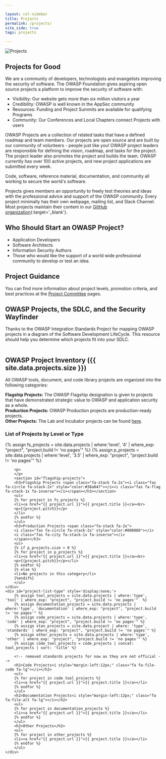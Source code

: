 ```yaml
---

layout: col-sidebar
title: Projects
permalink: /projects/
site_side: true
tags: projects

---
```


<!-- rebuild 4 -->
![Projects](/assets/images/web/juice-shop.png)


## Projects for Good

We are a community of developers, technologists and evangelists improving the security of software. The OWASP Foundation gives aspiring open source projects a platform to improve the security of software with:
- Visibility: Our website gets more than six million visitors a year
- Credibility: OWASP is well known in the AppSec community
- Resources: Funding and Project Summits are available for qualifying Programs
- Community: Our Conferences and Local Chapters connect Projects with users

OWASP Projects are a collection of related tasks that have a defined roadmap and team members. Our projects are open source and are built by our community of volunteers - people just like you! OWASP project leaders are responsible for defining the vision, roadmap, and tasks for the project. The project leader also promotes the project and builds the team. OWASP currently has over 100 active projects, and new project applications are submitted every week.

<p class="callout-mono left">Code, software, reference material, documentation, and community all working to secure the world's software.</p>

Projects gives members an opportunity to freely test theories and ideas with the professional advice and support of the OWASP community. Every project minimally has their own webpage, mailing list, and Slack Channel. Most projects maintain their content in our [GitHub organization](https://github.com/OWASP){:target='_blank'}.

## Who Should Start an OWASP Project?
- Application Developers
- Software Architects
- Information Security Authors
- Those who would like the support of a world wide professional community to develop or test an idea.

## Project Guidance 
You can find more information about project levels, promotion criteria, and best practices at the [Project Committee](/www-committee-project/) pages.
## OWASP Projects, the SDLC, and the Security Wayfinder
Thanks to the OWASP Integration Standards Project for mapping OWASP projects in a diagram of the Software Development LifeCycle. This resource should help you determine which projects fit into your SDLC.
<div class="mxgraph" style="max-width:100%;border:1px solid transparent;" data-mxgraph="{&quot;highlight&quot;:&quot;#0000ff&quot;,&quot;nav&quot;:true,&quot;resize&quot;:true,&quot;toolbar&quot;:&quot;zoom layers tags lightbox&quot;,&quot;edit&quot;:&quot;_blank&quot;,&quot;xml&quot;:&quot;&lt;mxfile host=\&quot;app.diagrams.net\&quot; modified=\&quot;2023-11-05T10:49:59.141Z\&quot; agent=\&quot;Mozilla/5.0 (X11; Linux x86_64) AppleWebKit/537.36 (KHTML, like Gecko) Chrome/118.0.0.0 Safari/537.36\&quot; etag=\&quot;58ANnjoMwsr0mSMWQqAA\&quot; version=\&quot;22.0.8\&quot; type=\&quot;google\&quot;&gt;\n  &lt;diagram id=\&quot;HhYMrkP4IJGXGjTD9jw9\&quot; name=\&quot;Page-1\&quot;&gt;\n    &lt;mxGraphModel dx=\&quot;2864\&quot; dy=\&quot;1946\&quot; grid=\&quot;1\&quot; gridSize=\&quot;10\&quot; guides=\&quot;1\&quot; tooltips=\&quot;1\&quot; connect=\&quot;1\&quot; arrows=\&quot;1\&quot; fold=\&quot;1\&quot; page=\&quot;1\&quot; pageScale=\&quot;1\&quot; pageWidth=\&quot;827\&quot; pageHeight=\&quot;1169\&quot; math=\&quot;0\&quot; shadow=\&quot;0\&quot; extFonts=\&quot;roboto,sans-serif^https://fonts.googleapis.com/css?family=roboto%2Csans-serif\&quot;&gt;\n      &lt;root&gt;\n        &lt;mxCell id=\&quot;0\&quot; /&gt;\n        &lt;mxCell id=\&quot;1\&quot; parent=\&quot;0\&quot; /&gt;\n        &lt;mxCell id=\&quot;wp3fE28CrZs867By-5B2-3\&quot; value=\&quot;\&quot; style=\&quot;edgeStyle=orthogonalEdgeStyle;rounded=0;orthogonalLoop=1;jettySize=auto;html=1;fontFamily=roboto,sans-serif;\&quot; parent=\&quot;1\&quot; source=\&quot;wp3fE28CrZs867By-5B2-1\&quot; target=\&quot;wp3fE28CrZs867By-5B2-2\&quot; edge=\&quot;1\&quot;&gt;\n          &lt;mxGeometry relative=\&quot;1\&quot; as=\&quot;geometry\&quot; /&gt;\n        &lt;/mxCell&gt;\n        &lt;mxCell id=\&quot;j5w13eXjFmsCSjT86V5P-4\&quot; value=\&quot;\&quot; style=\&quot;edgeStyle=orthogonalEdgeStyle;rounded=0;orthogonalLoop=1;jettySize=auto;html=1;fontFamily=roboto,sans-serif;\&quot; parent=\&quot;1\&quot; source=\&quot;wp3fE28CrZs867By-5B2-1\&quot; edge=\&quot;1\&quot;&gt;\n          &lt;mxGeometry relative=\&quot;1\&quot; as=\&quot;geometry\&quot;&gt;\n            &lt;mxPoint x=\&quot;650\&quot; y=\&quot;70\&quot; as=\&quot;targetPoint\&quot; /&gt;\n          &lt;/mxGeometry&gt;\n        &lt;/mxCell&gt;\n        &lt;mxCell id=\&quot;wp3fE28CrZs867By-5B2-1\&quot; value=\&quot;Requirements\&quot; style=\&quot;rounded=0;whiteSpace=wrap;html=1;fillColor=#233e81;strokeColor=#FFFFFF;fontFamily=roboto,sans-serif;fontColor=#FFFFFF;\&quot; parent=\&quot;1\&quot; vertex=\&quot;1\&quot;&gt;\n          &lt;mxGeometry x=\&quot;300\&quot; y=\&quot;40\&quot; width=\&quot;120\&quot; height=\&quot;60\&quot; as=\&quot;geometry\&quot; /&gt;\n        &lt;/mxCell&gt;\n        &lt;mxCell id=\&quot;wp3fE28CrZs867By-5B2-5\&quot; value=\&quot;\&quot; style=\&quot;edgeStyle=orthogonalEdgeStyle;rounded=0;orthogonalLoop=1;jettySize=auto;html=1;fontFamily=roboto,sans-serif;\&quot; parent=\&quot;1\&quot; source=\&quot;wp3fE28CrZs867By-5B2-2\&quot; target=\&quot;wp3fE28CrZs867By-5B2-4\&quot; edge=\&quot;1\&quot;&gt;\n          &lt;mxGeometry relative=\&quot;1\&quot; as=\&quot;geometry\&quot; /&gt;\n        &lt;/mxCell&gt;\n        &lt;mxCell id=\&quot;9VAlMS8956TWDDG4CyrD-6\&quot; value=\&quot;\&quot; style=\&quot;edgeStyle=orthogonalEdgeStyle;rounded=0;orthogonalLoop=1;jettySize=auto;html=1;\&quot; parent=\&quot;1\&quot; source=\&quot;wp3fE28CrZs867By-5B2-2\&quot; target=\&quot;OSNKaA8o5CYSvVUGxrRC-25\&quot; edge=\&quot;1\&quot;&gt;\n          &lt;mxGeometry relative=\&quot;1\&quot; as=\&quot;geometry\&quot; /&gt;\n        &lt;/mxCell&gt;\n        &lt;mxCell id=\&quot;wp3fE28CrZs867By-5B2-2\&quot; value=\&quot;Design\&quot; style=\&quot;rounded=0;whiteSpace=wrap;html=1;fillColor=#233e81;strokeColor=#FFFFFF;fontFamily=roboto,sans-serif;fontColor=#FFFFFF;\&quot; parent=\&quot;1\&quot; vertex=\&quot;1\&quot;&gt;\n          &lt;mxGeometry x=\&quot;300\&quot; y=\&quot;181\&quot; width=\&quot;120\&quot; height=\&quot;60\&quot; as=\&quot;geometry\&quot; /&gt;\n        &lt;/mxCell&gt;\n        &lt;mxCell id=\&quot;j5w13eXjFmsCSjT86V5P-2\&quot; value=\&quot;\&quot; style=\&quot;edgeStyle=orthogonalEdgeStyle;rounded=0;orthogonalLoop=1;jettySize=auto;html=1;fontFamily=roboto,sans-serif;\&quot; parent=\&quot;1\&quot; source=\&quot;wp3fE28CrZs867By-5B2-4\&quot; target=\&quot;j5w13eXjFmsCSjT86V5P-1\&quot; edge=\&quot;1\&quot;&gt;\n          &lt;mxGeometry relative=\&quot;1\&quot; as=\&quot;geometry\&quot; /&gt;\n        &lt;/mxCell&gt;\n        &lt;mxCell id=\&quot;j5w13eXjFmsCSjT86V5P-19\&quot; value=\&quot;\&quot; style=\&quot;edgeStyle=orthogonalEdgeStyle;rounded=0;orthogonalLoop=1;jettySize=auto;html=1;fontFamily=roboto,sans-serif;\&quot; parent=\&quot;1\&quot; source=\&quot;wp3fE28CrZs867By-5B2-4\&quot; edge=\&quot;1\&quot;&gt;\n          &lt;mxGeometry relative=\&quot;1\&quot; as=\&quot;geometry\&quot;&gt;\n            &lt;mxPoint x=\&quot;510\&quot; y=\&quot;351\&quot; as=\&quot;targetPoint\&quot; /&gt;\n          &lt;/mxGeometry&gt;\n        &lt;/mxCell&gt;\n        &lt;mxCell id=\&quot;j5w13eXjFmsCSjT86V5P-24\&quot; value=\&quot;Docs\&quot; style=\&quot;edgeLabel;html=1;align=center;verticalAlign=middle;resizable=0;points=[];fontFamily=roboto,sans-serif;\&quot; parent=\&quot;j5w13eXjFmsCSjT86V5P-19\&quot; vertex=\&quot;1\&quot; connectable=\&quot;0\&quot;&gt;\n          &lt;mxGeometry x=\&quot;-0.25\&quot; y=\&quot;12\&quot; relative=\&quot;1\&quot; as=\&quot;geometry\&quot;&gt;\n            &lt;mxPoint x=\&quot;6\&quot; as=\&quot;offset\&quot; /&gt;\n          &lt;/mxGeometry&gt;\n        &lt;/mxCell&gt;\n        &lt;mxCell id=\&quot;wp3fE28CrZs867By-5B2-4\&quot; value=\&quot;Implementation\&quot; style=\&quot;rounded=0;whiteSpace=wrap;html=1;fillColor=#233e81;strokeColor=#FFFFFF;fontFamily=roboto,sans-serif;fontColor=#FFFFFF;\&quot; parent=\&quot;1\&quot; vertex=\&quot;1\&quot;&gt;\n          &lt;mxGeometry x=\&quot;300\&quot; y=\&quot;321\&quot; width=\&quot;120\&quot; height=\&quot;60\&quot; as=\&quot;geometry\&quot; /&gt;\n        &lt;/mxCell&gt;\n        &lt;mxCell id=\&quot;j5w13eXjFmsCSjT86V5P-32\&quot; value=\&quot;Guides\&quot; style=\&quot;edgeStyle=orthogonalEdgeStyle;rounded=0;orthogonalLoop=1;jettySize=auto;html=1;fontFamily=roboto,sans-serif;\&quot; parent=\&quot;1\&quot; source=\&quot;j5w13eXjFmsCSjT86V5P-1\&quot; edge=\&quot;1\&quot;&gt;\n          &lt;mxGeometry x=\&quot;-0.1111\&quot; y=\&quot;10\&quot; relative=\&quot;1\&quot; as=\&quot;geometry\&quot;&gt;\n            &lt;mxPoint x=\&quot;480\&quot; y=\&quot;490\&quot; as=\&quot;targetPoint\&quot; /&gt;\n            &lt;mxPoint as=\&quot;offset\&quot; /&gt;\n          &lt;/mxGeometry&gt;\n        &lt;/mxCell&gt;\n        &lt;mxCell id=\&quot;j5w13eXjFmsCSjT86V5P-54\&quot; value=\&quot;\&quot; style=\&quot;edgeStyle=orthogonalEdgeStyle;rounded=0;orthogonalLoop=1;jettySize=auto;html=1;fontFamily=roboto,sans-serif;\&quot; parent=\&quot;1\&quot; source=\&quot;j5w13eXjFmsCSjT86V5P-1\&quot; target=\&quot;j5w13eXjFmsCSjT86V5P-53\&quot; edge=\&quot;1\&quot;&gt;\n          &lt;mxGeometry relative=\&quot;1\&quot; as=\&quot;geometry\&quot; /&gt;\n        &lt;/mxCell&gt;\n        &lt;mxCell id=\&quot;j5w13eXjFmsCSjT86V5P-62\&quot; value=\&quot;After &amp;lt;i&amp;gt;N&amp;lt;/i&amp;gt; Iterations\&quot; style=\&quot;edgeLabel;html=1;align=center;verticalAlign=middle;resizable=0;points=[];fontFamily=roboto,sans-serif;\&quot; parent=\&quot;j5w13eXjFmsCSjT86V5P-54\&quot; vertex=\&quot;1\&quot; connectable=\&quot;0\&quot;&gt;\n          &lt;mxGeometry x=\&quot;-0.2625\&quot; y=\&quot;-1\&quot; relative=\&quot;1\&quot; as=\&quot;geometry\&quot;&gt;\n            &lt;mxPoint as=\&quot;offset\&quot; /&gt;\n          &lt;/mxGeometry&gt;\n        &lt;/mxCell&gt;\n        &lt;mxCell id=\&quot;j5w13eXjFmsCSjT86V5P-64\&quot; value=\&quot;\&quot; style=\&quot;edgeStyle=orthogonalEdgeStyle;rounded=0;orthogonalLoop=1;jettySize=auto;html=1;fontFamily=roboto,sans-serif;\&quot; parent=\&quot;1\&quot; target=\&quot;j5w13eXjFmsCSjT86V5P-63\&quot; edge=\&quot;1\&quot;&gt;\n          &lt;mxGeometry relative=\&quot;1\&quot; as=\&quot;geometry\&quot;&gt;\n            &lt;mxPoint x=\&quot;360\&quot; y=\&quot;570\&quot; as=\&quot;sourcePoint\&quot; /&gt;\n          &lt;/mxGeometry&gt;\n        &lt;/mxCell&gt;\n        &lt;mxCell id=\&quot;j5w13eXjFmsCSjT86V5P-1\&quot; value=\&quot;Verification\&quot; style=\&quot;rounded=0;whiteSpace=wrap;html=1;fillColor=#233e81;strokeColor=#FFFFFF;fontFamily=roboto,sans-serif;fontColor=#FFFFFF;\&quot; parent=\&quot;1\&quot; vertex=\&quot;1\&quot;&gt;\n          &lt;mxGeometry x=\&quot;300\&quot; y=\&quot;460\&quot; width=\&quot;120\&quot; height=\&quot;60\&quot; as=\&quot;geometry\&quot; /&gt;\n        &lt;/mxCell&gt;\n        &lt;mxCell id=\&quot;j5w13eXjFmsCSjT86V5P-65\&quot; style=\&quot;edgeStyle=orthogonalEdgeStyle;rounded=0;orthogonalLoop=1;jettySize=auto;html=1;exitX=0.25;exitY=1;exitDx=0;exitDy=0;entryX=0;entryY=0.5;entryDx=0;entryDy=0;fontFamily=roboto,sans-serif;\&quot; parent=\&quot;1\&quot; source=\&quot;j5w13eXjFmsCSjT86V5P-63\&quot; target=\&quot;j5w13eXjFmsCSjT86V5P-53\&quot; edge=\&quot;1\&quot;&gt;\n          &lt;mxGeometry relative=\&quot;1\&quot; as=\&quot;geometry\&quot; /&gt;\n        &lt;/mxCell&gt;\n        &lt;mxCell id=\&quot;j5w13eXjFmsCSjT86V5P-68\&quot; value=\&quot;\&quot; style=\&quot;edgeStyle=orthogonalEdgeStyle;rounded=0;orthogonalLoop=1;jettySize=auto;html=1;fontFamily=roboto,sans-serif;\&quot; parent=\&quot;1\&quot; source=\&quot;j5w13eXjFmsCSjT86V5P-63\&quot; target=\&quot;j5w13eXjFmsCSjT86V5P-67\&quot; edge=\&quot;1\&quot;&gt;\n          &lt;mxGeometry relative=\&quot;1\&quot; as=\&quot;geometry\&quot; /&gt;\n        &lt;/mxCell&gt;\n        &lt;mxCell id=\&quot;j5w13eXjFmsCSjT86V5P-63\&quot; value=\&quot;Metrics\&quot; style=\&quot;rounded=0;whiteSpace=wrap;html=1;fillColor=#233e81;strokeColor=#FFFFFF;fontFamily=roboto,sans-serif;fontColor=#FFFFFF;\&quot; parent=\&quot;1\&quot; vertex=\&quot;1\&quot;&gt;\n          &lt;mxGeometry x=\&quot;140\&quot; y=\&quot;540\&quot; width=\&quot;120\&quot; height=\&quot;60\&quot; as=\&quot;geometry\&quot; /&gt;\n        &lt;/mxCell&gt;\n        &lt;mxCell id=\&quot;j5w13eXjFmsCSjT86V5P-72\&quot; value=\&quot;\&quot; style=\&quot;edgeStyle=orthogonalEdgeStyle;rounded=0;orthogonalLoop=1;jettySize=auto;html=1;fontFamily=roboto,sans-serif;\&quot; parent=\&quot;1\&quot; source=\&quot;j5w13eXjFmsCSjT86V5P-67\&quot; edge=\&quot;1\&quot;&gt;\n          &lt;mxGeometry relative=\&quot;1\&quot; as=\&quot;geometry\&quot;&gt;\n            &lt;mxPoint x=\&quot;90\&quot; y=\&quot;445\&quot; as=\&quot;targetPoint\&quot; /&gt;\n          &lt;/mxGeometry&gt;\n        &lt;/mxCell&gt;\n        &lt;mxCell id=\&quot;j5w13eXjFmsCSjT86V5P-80\&quot; value=\&quot;\&quot; style=\&quot;edgeStyle=orthogonalEdgeStyle;rounded=0;orthogonalLoop=1;jettySize=auto;html=1;fontFamily=roboto,sans-serif;\&quot; parent=\&quot;1\&quot; source=\&quot;j5w13eXjFmsCSjT86V5P-67\&quot; target=\&quot;j5w13eXjFmsCSjT86V5P-79\&quot; edge=\&quot;1\&quot;&gt;\n          &lt;mxGeometry relative=\&quot;1\&quot; as=\&quot;geometry\&quot; /&gt;\n        &lt;/mxCell&gt;\n        &lt;mxCell id=\&quot;j5w13eXjFmsCSjT86V5P-67\&quot; value=\&quot;Training/Education\&quot; style=\&quot;rounded=0;whiteSpace=wrap;html=1;fillColor=#233e81;strokeColor=#FFFFFF;fontFamily=roboto,sans-serif;fontColor=#FFFFFF;\&quot; parent=\&quot;1\&quot; vertex=\&quot;1\&quot;&gt;\n          &lt;mxGeometry x=\&quot;140\&quot; y=\&quot;415\&quot; width=\&quot;120\&quot; height=\&quot;60\&quot; as=\&quot;geometry\&quot; /&gt;\n        &lt;/mxCell&gt;\n        &lt;mxCell id=\&quot;j5w13eXjFmsCSjT86V5P-82\&quot; value=\&quot;\&quot; style=\&quot;edgeStyle=orthogonalEdgeStyle;rounded=0;orthogonalLoop=1;jettySize=auto;html=1;fontFamily=roboto,sans-serif;\&quot; parent=\&quot;1\&quot; source=\&quot;j5w13eXjFmsCSjT86V5P-79\&quot; edge=\&quot;1\&quot;&gt;\n          &lt;mxGeometry relative=\&quot;1\&quot; as=\&quot;geometry\&quot;&gt;\n            &lt;mxPoint x=\&quot;80\&quot; y=\&quot;210\&quot; as=\&quot;targetPoint\&quot; /&gt;\n          &lt;/mxGeometry&gt;\n        &lt;/mxCell&gt;\n        &lt;mxCell id=\&quot;j5w13eXjFmsCSjT86V5P-86\&quot; style=\&quot;edgeStyle=orthogonalEdgeStyle;rounded=0;orthogonalLoop=1;jettySize=auto;html=1;exitX=0.5;exitY=0;exitDx=0;exitDy=0;entryX=0.5;entryY=0;entryDx=0;entryDy=0;fontFamily=roboto,sans-serif;\&quot; parent=\&quot;1\&quot; source=\&quot;j5w13eXjFmsCSjT86V5P-79\&quot; target=\&quot;wp3fE28CrZs867By-5B2-1\&quot; edge=\&quot;1\&quot;&gt;\n          &lt;mxGeometry relative=\&quot;1\&quot; as=\&quot;geometry\&quot; /&gt;\n        &lt;/mxCell&gt;\n        &lt;mxCell id=\&quot;j5w13eXjFmsCSjT86V5P-87\&quot; value=\&quot;Iterate\&quot; style=\&quot;edgeLabel;html=1;align=center;verticalAlign=middle;resizable=0;points=[];fontFamily=roboto,sans-serif;\&quot; parent=\&quot;j5w13eXjFmsCSjT86V5P-86\&quot; vertex=\&quot;1\&quot; connectable=\&quot;0\&quot;&gt;\n          &lt;mxGeometry x=\&quot;-0.2107\&quot; y=\&quot;-36\&quot; relative=\&quot;1\&quot; as=\&quot;geometry\&quot;&gt;\n            &lt;mxPoint x=\&quot;54\&quot; y=\&quot;-15\&quot; as=\&quot;offset\&quot; /&gt;\n          &lt;/mxGeometry&gt;\n        &lt;/mxCell&gt;\n        &lt;mxCell id=\&quot;j5w13eXjFmsCSjT86V5P-79\&quot; value=\&quot;Culture Building &amp;amp;amp; Process Maturing\&quot; style=\&quot;rounded=0;whiteSpace=wrap;html=1;fillColor=#233e81;strokeColor=#FFFFFF;fontFamily=roboto,sans-serif;fontColor=#FFFFFF;\&quot; parent=\&quot;1\&quot; vertex=\&quot;1\&quot;&gt;\n          &lt;mxGeometry x=\&quot;140\&quot; y=\&quot;180\&quot; width=\&quot;120\&quot; height=\&quot;60\&quot; as=\&quot;geometry\&quot; /&gt;\n        &lt;/mxCell&gt;\n        &lt;mxCell id=\&quot;j5w13eXjFmsCSjT86V5P-56\&quot; value=\&quot;Guides\&quot; style=\&quot;edgeStyle=orthogonalEdgeStyle;rounded=0;orthogonalLoop=1;jettySize=auto;html=1;fontFamily=roboto,sans-serif;\&quot; parent=\&quot;1\&quot; edge=\&quot;1\&quot;&gt;\n          &lt;mxGeometry x=\&quot;-0.0909\&quot; y=\&quot;8\&quot; relative=\&quot;1\&quot; as=\&quot;geometry\&quot;&gt;\n            &lt;mxPoint x=\&quot;480\&quot; y=\&quot;628\&quot; as=\&quot;targetPoint\&quot; /&gt;\n            &lt;mxPoint x=\&quot;425\&quot; y=\&quot;628\&quot; as=\&quot;sourcePoint\&quot; /&gt;\n            &lt;Array as=\&quot;points\&quot;&gt;\n              &lt;mxPoint x=\&quot;450\&quot; y=\&quot;628\&quot; /&gt;\n              &lt;mxPoint x=\&quot;450\&quot; y=\&quot;628\&quot; /&gt;\n            &lt;/Array&gt;\n            &lt;mxPoint as=\&quot;offset\&quot; /&gt;\n          &lt;/mxGeometry&gt;\n        &lt;/mxCell&gt;\n        &lt;mxCell id=\&quot;j5w13eXjFmsCSjT86V5P-53\&quot; value=\&quot;Policy Gap Evaluation\&quot; style=\&quot;rounded=0;whiteSpace=wrap;html=1;fillColor=#233e81;strokeColor=#FFFFFF;fontFamily=roboto,sans-serif;fontColor=#FFFFFF;\&quot; parent=\&quot;1\&quot; vertex=\&quot;1\&quot;&gt;\n          &lt;mxGeometry x=\&quot;295\&quot; y=\&quot;600\&quot; width=\&quot;130\&quot; height=\&quot;60\&quot; as=\&quot;geometry\&quot; /&gt;\n        &lt;/mxCell&gt;\n        &lt;mxCell id=\&quot;j5w13eXjFmsCSjT86V5P-41\&quot; value=\&quot;Tools\&quot; style=\&quot;edgeStyle=orthogonalEdgeStyle;rounded=0;orthogonalLoop=1;jettySize=auto;html=1;fontFamily=roboto,sans-serif;\&quot; parent=\&quot;1\&quot; edge=\&quot;1\&quot;&gt;\n          &lt;mxGeometry x=\&quot;0.0164\&quot; y=\&quot;8\&quot; relative=\&quot;1\&quot; as=\&quot;geometry\&quot;&gt;\n            &lt;mxPoint x=\&quot;580\&quot; y=\&quot;487.5\&quot; as=\&quot;sourcePoint\&quot; /&gt;\n            &lt;mxPoint x=\&quot;645\&quot; y=\&quot;487.5\&quot; as=\&quot;targetPoint\&quot; /&gt;\n            &lt;Array as=\&quot;points\&quot;&gt;\n              &lt;mxPoint x=\&quot;613\&quot; y=\&quot;488\&quot; /&gt;\n              &lt;mxPoint x=\&quot;645\&quot; y=\&quot;488\&quot; /&gt;\n            &lt;/Array&gt;\n            &lt;mxPoint x=\&quot;-3\&quot; as=\&quot;offset\&quot; /&gt;\n          &lt;/mxGeometry&gt;\n        &lt;/mxCell&gt;\n        &lt;mxCell id=\&quot;j5w13eXjFmsCSjT86V5P-45\&quot; value=\&quot;Frameworks\&quot; style=\&quot;edgeStyle=orthogonalEdgeStyle;rounded=0;orthogonalLoop=1;jettySize=auto;html=1;fontFamily=roboto,sans-serif;\&quot; parent=\&quot;1\&quot; target=\&quot;j5w13eXjFmsCSjT86V5P-44\&quot; edge=\&quot;1\&quot;&gt;\n          &lt;mxGeometry x=\&quot;-0.0789\&quot; y=\&quot;20\&quot; relative=\&quot;1\&quot; as=\&quot;geometry\&quot;&gt;\n            &lt;mxPoint x=\&quot;808\&quot; y=\&quot;486\&quot; as=\&quot;sourcePoint\&quot; /&gt;\n            &lt;Array as=\&quot;points\&quot;&gt;\n              &lt;mxPoint x=\&quot;823\&quot; y=\&quot;486\&quot; /&gt;\n              &lt;mxPoint x=\&quot;823\&quot; y=\&quot;486\&quot; /&gt;\n            &lt;/Array&gt;\n            &lt;mxPoint as=\&quot;offset\&quot; /&gt;\n          &lt;/mxGeometry&gt;\n        &lt;/mxCell&gt;\n        &lt;mxCell id=\&quot;OSNKaA8o5CYSvVUGxrRC-23\&quot; value=\&quot;Threat Modeling\&quot; style=\&quot;edgeLabel;html=1;align=center;verticalAlign=middle;resizable=0;points=[];fontFamily=roboto,sans-serif;\&quot; parent=\&quot;1\&quot; vertex=\&quot;1\&quot; connectable=\&quot;0\&quot;&gt;\n          &lt;mxGeometry x=\&quot;482\&quot; y=\&quot;196\&quot; as=\&quot;geometry\&quot; /&gt;\n        &lt;/mxCell&gt;\n        &lt;mxCell id=\&quot;wmvJdiW6duQverMV5g3o-40\&quot; value=\&quot;\&quot; style=\&quot;ellipse;whiteSpace=wrap;html=1;fillColor=#f4f6fc;strokeColor=#FFFFFF;fontFamily=roboto,sans-serif;\&quot; parent=\&quot;1\&quot; vertex=\&quot;1\&quot;&gt;\n          &lt;mxGeometry x=\&quot;511\&quot; y=\&quot;280\&quot; width=\&quot;135\&quot; height=\&quot;128\&quot; as=\&quot;geometry\&quot; /&gt;\n        &lt;/mxCell&gt;\n        &lt;UserObject label=\&quot;Proactive Controls\&quot; link=\&quot;https://owasp.org/www-project-proactive-controls/\&quot; id=\&quot;wmvJdiW6duQverMV5g3o-42\&quot;&gt;\n          &lt;mxCell style=\&quot;text;html=1;strokeColor=none;fillColor=none;whiteSpace=wrap;align=center;verticalAlign=middle;fontStyle=4;fontFamily=roboto,sans-serif;\&quot; parent=\&quot;1\&quot; vertex=\&quot;1\&quot;&gt;\n            &lt;mxGeometry x=\&quot;548.5\&quot; y=\&quot;283.25\&quot; width=\&quot;60\&quot; height=\&quot;40\&quot; as=\&quot;geometry\&quot; /&gt;\n          &lt;/mxCell&gt;\n        &lt;/UserObject&gt;\n        &lt;UserObject label=\&quot;Go SCP\&quot; link=\&quot;https://owasp.org/www-project-go-secure-coding-practices-guide/\&quot; id=\&quot;wmvJdiW6duQverMV5g3o-43\&quot;&gt;\n          &lt;mxCell style=\&quot;text;html=1;strokeColor=none;fillColor=none;whiteSpace=wrap;align=center;verticalAlign=middle;fontStyle=4;fontFamily=roboto,sans-serif;\&quot; parent=\&quot;1\&quot; vertex=\&quot;1\&quot;&gt;\n            &lt;mxGeometry x=\&quot;548.5\&quot; y=\&quot;321\&quot; width=\&quot;60\&quot; height=\&quot;40\&quot; as=\&quot;geometry\&quot; /&gt;\n          &lt;/mxCell&gt;\n        &lt;/UserObject&gt;\n        &lt;mxCell id=\&quot;j5w13eXjFmsCSjT86V5P-40\&quot; value=\&quot;\&quot; style=\&quot;ellipse;whiteSpace=wrap;html=1;fillColor=#f4f6fc;strokeColor=#FFFFFF;fontFamily=roboto,sans-serif;\&quot; parent=\&quot;1\&quot; vertex=\&quot;1\&quot;&gt;\n          &lt;mxGeometry x=\&quot;648\&quot; y=\&quot;416\&quot; width=\&quot;160\&quot; height=\&quot;140\&quot; as=\&quot;geometry\&quot; /&gt;\n        &lt;/mxCell&gt;\n        &lt;UserObject label=\&quot;ZAP\&quot; link=\&quot;https://www.zaproxy.org/\&quot; id=\&quot;j5w13eXjFmsCSjT86V5P-34\&quot;&gt;\n          &lt;mxCell style=\&quot;text;html=1;strokeColor=none;fillColor=none;whiteSpace=wrap;align=center;verticalAlign=middle;fontStyle=4;fontFamily=roboto,sans-serif;\&quot; parent=\&quot;1\&quot; vertex=\&quot;1\&quot;&gt;\n            &lt;mxGeometry x=\&quot;696\&quot; y=\&quot;466\&quot; width=\&quot;60\&quot; height=\&quot;40\&quot; as=\&quot;geometry\&quot; /&gt;\n          &lt;/mxCell&gt;\n        &lt;/UserObject&gt;\n        &lt;UserObject label=\&quot;Amass\&quot; link=\&quot;https://owasp.org/www-project-amass/\&quot; id=\&quot;OSNKaA8o5CYSvVUGxrRC-2\&quot;&gt;\n          &lt;mxCell style=\&quot;text;html=1;strokeColor=none;fillColor=none;whiteSpace=wrap;align=center;verticalAlign=middle;fontStyle=4;fontFamily=roboto,sans-serif;\&quot; parent=\&quot;1\&quot; vertex=\&quot;1\&quot;&gt;\n            &lt;mxGeometry x=\&quot;650\&quot; y=\&quot;445\&quot; width=\&quot;60\&quot; height=\&quot;40\&quot; as=\&quot;geometry\&quot; /&gt;\n          &lt;/mxCell&gt;\n        &lt;/UserObject&gt;\n        &lt;UserObject label=\&quot;Nettacker\&quot; link=\&quot;https://owasp.org/www-project-nettacker/\&quot; id=\&quot;OSNKaA8o5CYSvVUGxrRC-4\&quot;&gt;\n          &lt;mxCell style=\&quot;text;html=1;strokeColor=none;fillColor=none;whiteSpace=wrap;align=center;verticalAlign=middle;fontStyle=4;fontFamily=roboto,sans-serif;\&quot; parent=\&quot;1\&quot; vertex=\&quot;1\&quot;&gt;\n            &lt;mxGeometry x=\&quot;660\&quot; y=\&quot;491.63\&quot; width=\&quot;60\&quot; height=\&quot;40\&quot; as=\&quot;geometry\&quot; /&gt;\n          &lt;/mxCell&gt;\n        &lt;/UserObject&gt;\n        &lt;UserObject label=\&quot;OWTF\&quot; link=\&quot;https://owasp.org/www-project-owtf/\&quot; id=\&quot;OSNKaA8o5CYSvVUGxrRC-43\&quot;&gt;\n          &lt;mxCell style=\&quot;text;html=1;strokeColor=none;fillColor=none;whiteSpace=wrap;align=center;verticalAlign=middle;fontStyle=4;fontFamily=roboto,sans-serif;\&quot; parent=\&quot;1\&quot; vertex=\&quot;1\&quot;&gt;\n            &lt;mxGeometry x=\&quot;746\&quot; y=\&quot;466\&quot; width=\&quot;60\&quot; height=\&quot;40\&quot; as=\&quot;geometry\&quot; /&gt;\n          &lt;/mxCell&gt;\n        &lt;/UserObject&gt;\n        &lt;mxCell id=\&quot;V5De1f0Id_lPGo8X_I1P-4\&quot; value=\&quot;Secure&amp;lt;br&amp;gt;Libraries\&quot; style=\&quot;edgeStyle=orthogonalEdgeStyle;rounded=0;orthogonalLoop=1;jettySize=auto;html=1;entryX=0;entryY=0.5;entryDx=0;entryDy=0;\&quot; parent=\&quot;1\&quot; target=\&quot;j5w13eXjFmsCSjT86V5P-28\&quot; edge=\&quot;1\&quot;&gt;\n          &lt;mxGeometry x=\&quot;-0.2157\&quot; y=\&quot;18\&quot; relative=\&quot;1\&quot; as=\&quot;geometry\&quot;&gt;\n            &lt;mxPoint x=\&quot;870\&quot; y=\&quot;349.99\&quot; as=\&quot;targetPoint\&quot; /&gt;\n            &lt;mxPoint as=\&quot;offset\&quot; /&gt;\n            &lt;mxPoint x=\&quot;849.9999997743057\&quot; y=\&quot;349.9950000000001\&quot; as=\&quot;sourcePoint\&quot; /&gt;\n          &lt;/mxGeometry&gt;\n        &lt;/mxCell&gt;\n        &lt;mxCell id=\&quot;j5w13eXjFmsCSjT86V5P-20\&quot; value=\&quot;\&quot; style=\&quot;ellipse;whiteSpace=wrap;html=1;fillColor=#f4f6fc;strokeColor=#FFFFFF;fontFamily=roboto,sans-serif;\&quot; parent=\&quot;1\&quot; vertex=\&quot;1\&quot;&gt;\n          &lt;mxGeometry x=\&quot;700\&quot; y=\&quot;260\&quot; width=\&quot;150\&quot; height=\&quot;148\&quot; as=\&quot;geometry\&quot; /&gt;\n        &lt;/mxCell&gt;\n        &lt;UserObject label=\&quot;Dependency Track\&quot; link=\&quot;https://owasp.org/www-project-dependency-track/\&quot; id=\&quot;j5w13eXjFmsCSjT86V5P-26\&quot;&gt;\n          &lt;mxCell style=\&quot;text;html=1;strokeColor=none;fillColor=none;whiteSpace=wrap;align=center;verticalAlign=middle;fontStyle=4;fontFamily=roboto,sans-serif;\&quot; parent=\&quot;1\&quot; vertex=\&quot;1\&quot;&gt;\n            &lt;mxGeometry x=\&quot;745\&quot; y=\&quot;310\&quot; width=\&quot;60\&quot; height=\&quot;40\&quot; as=\&quot;geometry\&quot; /&gt;\n          &lt;/mxCell&gt;\n        &lt;/UserObject&gt;\n        &lt;UserObject label=\&quot;Dependency Check\&quot; link=\&quot;https://owasp.org/www-project-dependency-check/\&quot; id=\&quot;j5w13eXjFmsCSjT86V5P-27\&quot;&gt;\n          &lt;mxCell style=\&quot;text;html=1;strokeColor=none;fillColor=none;whiteSpace=wrap;align=center;verticalAlign=middle;fontStyle=4;fontFamily=roboto,sans-serif;\&quot; parent=\&quot;1\&quot; vertex=\&quot;1\&quot;&gt;\n            &lt;mxGeometry x=\&quot;745\&quot; y=\&quot;270\&quot; width=\&quot;60\&quot; height=\&quot;40\&quot; as=\&quot;geometry\&quot; /&gt;\n          &lt;/mxCell&gt;\n        &lt;/UserObject&gt;\n        &lt;mxCell id=\&quot;j5w13eXjFmsCSjT86V5P-28\&quot; value=\&quot;\&quot; style=\&quot;ellipse;whiteSpace=wrap;html=1;fillColor=#f4f6fc;strokeColor=#FFFFFF;fontFamily=roboto,sans-serif;\&quot; parent=\&quot;1\&quot; vertex=\&quot;1\&quot;&gt;\n          &lt;mxGeometry x=\&quot;916\&quot; y=\&quot;289.32\&quot; width=\&quot;129\&quot; height=\&quot;123.37\&quot; as=\&quot;geometry\&quot; /&gt;\n        &lt;/mxCell&gt;\n        &lt;UserObject label=\&quot;ESAPI\&quot; link=\&quot;https://owasp.org/www-project-enterprise-security-api/\&quot; id=\&quot;OSNKaA8o5CYSvVUGxrRC-9\&quot;&gt;\n          &lt;mxCell style=\&quot;text;html=1;strokeColor=none;fillColor=none;whiteSpace=wrap;align=center;verticalAlign=middle;fontStyle=4;fontFamily=roboto,sans-serif;\&quot; parent=\&quot;1\&quot; vertex=\&quot;1\&quot;&gt;\n            &lt;mxGeometry x=\&quot;950.5\&quot; y=\&quot;331\&quot; width=\&quot;60\&quot; height=\&quot;40\&quot; as=\&quot;geometry\&quot; /&gt;\n          &lt;/mxCell&gt;\n        &lt;/UserObject&gt;\n        &lt;UserObject label=\&quot;CSRFGuard\&quot; link=\&quot;https://owasp.org/www-project-csrfguard/\&quot; id=\&quot;OSNKaA8o5CYSvVUGxrRC-37\&quot;&gt;\n          &lt;mxCell style=\&quot;text;html=1;strokeColor=none;fillColor=none;whiteSpace=wrap;align=center;verticalAlign=middle;fontStyle=4;fontFamily=roboto,sans-serif;\&quot; parent=\&quot;1\&quot; vertex=\&quot;1\&quot;&gt;\n            &lt;mxGeometry x=\&quot;950.5\&quot; y=\&quot;368\&quot; width=\&quot;60\&quot; height=\&quot;40\&quot; as=\&quot;geometry\&quot; /&gt;\n          &lt;/mxCell&gt;\n        &lt;/UserObject&gt;\n        &lt;mxCell id=\&quot;V5De1f0Id_lPGo8X_I1P-2\&quot; value=\&quot;Vulnerability&amp;lt;br&amp;gt;Management\&quot; style=\&quot;edgeStyle=orthogonalEdgeStyle;rounded=0;orthogonalLoop=1;jettySize=auto;html=1;exitX=0.5;exitY=1;exitDx=0;exitDy=0;entryX=0.5;entryY=0;entryDx=0;entryDy=0;\&quot; parent=\&quot;1\&quot; source=\&quot;j5w13eXjFmsCSjT86V5P-44\&quot; target=\&quot;j5w13eXjFmsCSjT86V5P-49\&quot; edge=\&quot;1\&quot;&gt;\n          &lt;mxGeometry x=\&quot;0.3352\&quot; y=\&quot;-42\&quot; relative=\&quot;1\&quot; as=\&quot;geometry\&quot;&gt;\n            &lt;mxPoint as=\&quot;offset\&quot; /&gt;\n          &lt;/mxGeometry&gt;\n        &lt;/mxCell&gt;\n        &lt;mxCell id=\&quot;j5w13eXjFmsCSjT86V5P-44\&quot; value=\&quot;\&quot; style=\&quot;ellipse;whiteSpace=wrap;html=1;fillColor=#f4f6fc;strokeColor=#FFFFFF;fontFamily=roboto,sans-serif;\&quot; parent=\&quot;1\&quot; vertex=\&quot;1\&quot;&gt;\n          &lt;mxGeometry x=\&quot;884\&quot; y=\&quot;445\&quot; width=\&quot;96\&quot; height=\&quot;86\&quot; as=\&quot;geometry\&quot; /&gt;\n        &lt;/mxCell&gt;\n        &lt;UserObject label=\&quot;Glue\&quot; link=\&quot;https://github.com/OWASP/glue\&quot; id=\&quot;j5w13eXjFmsCSjT86V5P-47\&quot;&gt;\n          &lt;mxCell style=\&quot;text;html=1;strokeColor=none;fillColor=none;whiteSpace=wrap;align=center;verticalAlign=middle;fontStyle=4;fontFamily=roboto,sans-serif;\&quot; parent=\&quot;1\&quot; vertex=\&quot;1\&quot;&gt;\n            &lt;mxGeometry x=\&quot;902\&quot; y=\&quot;445\&quot; width=\&quot;60\&quot; height=\&quot;40\&quot; as=\&quot;geometry\&quot; /&gt;\n          &lt;/mxCell&gt;\n        &lt;/UserObject&gt;\n        &lt;UserObject label=\&quot;Dracon\&quot; link=\&quot;https://github.com/thought-machine/dracon/\&quot; id=\&quot;j5w13eXjFmsCSjT86V5P-48\&quot;&gt;\n          &lt;mxCell style=\&quot;text;html=1;strokeColor=none;fillColor=none;whiteSpace=wrap;align=center;verticalAlign=middle;fontStyle=4;fontFamily=roboto,sans-serif;\&quot; parent=\&quot;1\&quot; vertex=\&quot;1\&quot;&gt;\n            &lt;mxGeometry x=\&quot;902\&quot; y=\&quot;480\&quot; width=\&quot;60\&quot; height=\&quot;40\&quot; as=\&quot;geometry\&quot; /&gt;\n          &lt;/mxCell&gt;\n        &lt;/UserObject&gt;\n        &lt;mxCell id=\&quot;j5w13eXjFmsCSjT86V5P-49\&quot; value=\&quot;\&quot; style=\&quot;ellipse;whiteSpace=wrap;html=1;fillColor=#f4f6fc;strokeColor=#FFFFFF;fontFamily=roboto,sans-serif;\&quot; parent=\&quot;1\&quot; vertex=\&quot;1\&quot;&gt;\n          &lt;mxGeometry x=\&quot;883.5\&quot; y=\&quot;560\&quot; width=\&quot;96.5\&quot; height=\&quot;80\&quot; as=\&quot;geometry\&quot; /&gt;\n        &lt;/mxCell&gt;\n        &lt;UserObject label=\&quot;Defect Dojo\&quot; link=\&quot;https://github.com/DefectDojo\&quot; id=\&quot;j5w13eXjFmsCSjT86V5P-52\&quot;&gt;\n          &lt;mxCell style=\&quot;text;html=1;strokeColor=none;fillColor=none;whiteSpace=wrap;align=center;verticalAlign=middle;fontStyle=4;fontFamily=roboto,sans-serif;\&quot; parent=\&quot;1\&quot; vertex=\&quot;1\&quot;&gt;\n            &lt;mxGeometry x=\&quot;901\&quot; y=\&quot;580\&quot; width=\&quot;60\&quot; height=\&quot;40\&quot; as=\&quot;geometry\&quot; /&gt;\n          &lt;/mxCell&gt;\n        &lt;/UserObject&gt;\n        &lt;mxCell id=\&quot;j5w13eXjFmsCSjT86V5P-7\&quot; value=\&quot;\&quot; style=\&quot;ellipse;whiteSpace=wrap;html=1;fillColor=#f4f6fc;strokeColor=#FFFFFF;fontFamily=roboto,sans-serif;\&quot; parent=\&quot;1\&quot; vertex=\&quot;1\&quot;&gt;\n          &lt;mxGeometry x=\&quot;650\&quot; y=\&quot;-10\&quot; width=\&quot;180\&quot; height=\&quot;160\&quot; as=\&quot;geometry\&quot; /&gt;\n        &lt;/mxCell&gt;\n        &lt;UserObject label=\&quot;ASVS\&quot; link=\&quot;https://owasp.org/www-project-application-security-verification-standard/\&quot; id=\&quot;j5w13eXjFmsCSjT86V5P-5\&quot;&gt;\n          &lt;mxCell style=\&quot;text;html=1;strokeColor=none;whiteSpace=wrap;align=center;verticalAlign=middle;fontStyle=4;fontFamily=roboto,sans-serif;\&quot; parent=\&quot;1\&quot; vertex=\&quot;1\&quot;&gt;\n            &lt;mxGeometry x=\&quot;710\&quot; y=\&quot;60\&quot; width=\&quot;60\&quot; height=\&quot;40\&quot; as=\&quot;geometry\&quot; /&gt;\n          &lt;/mxCell&gt;\n        &lt;/UserObject&gt;\n        &lt;UserObject label=\&quot;MASVS\&quot; link=\&quot;https://owasp.org/www-project-mobile-security-testing-guide/#mobile-app-security-requirements-and-verification\&quot; id=\&quot;OSNKaA8o5CYSvVUGxrRC-6\&quot;&gt;\n          &lt;mxCell style=\&quot;text;html=1;strokeColor=none;whiteSpace=wrap;align=center;verticalAlign=middle;fontStyle=4;fontFamily=roboto,sans-serif;\&quot; parent=\&quot;1\&quot; vertex=\&quot;1\&quot;&gt;\n            &lt;mxGeometry x=\&quot;710\&quot; y=\&quot;100\&quot; width=\&quot;60\&quot; height=\&quot;40\&quot; as=\&quot;geometry\&quot; /&gt;\n          &lt;/mxCell&gt;\n        &lt;/UserObject&gt;\n        &lt;mxCell id=\&quot;OSNKaA8o5CYSvVUGxrRC-25\&quot; value=\&quot;\&quot; style=\&quot;ellipse;whiteSpace=wrap;html=1;fillColor=#f4f6fc;strokeColor=#FFFFFF;fontFamily=roboto,sans-serif;\&quot; parent=\&quot;1\&quot; vertex=\&quot;1\&quot;&gt;\n          &lt;mxGeometry x=\&quot;545\&quot; y=\&quot;138.25\&quot; width=\&quot;155\&quot; height=\&quot;145\&quot; as=\&quot;geometry\&quot; /&gt;\n        &lt;/mxCell&gt;\n        &lt;UserObject label=\&quot;Threat Dragon\&quot; link=\&quot;https://owasp.org/www-project-threat-dragon/\&quot; id=\&quot;OSNKaA8o5CYSvVUGxrRC-26\&quot;&gt;\n          &lt;mxCell style=\&quot;text;html=1;strokeColor=none;fillColor=none;whiteSpace=wrap;align=center;verticalAlign=middle;fontStyle=4;fontFamily=roboto,sans-serif;\&quot; parent=\&quot;1\&quot; vertex=\&quot;1\&quot;&gt;\n            &lt;mxGeometry x=\&quot;580\&quot; y=\&quot;136.75\&quot; width=\&quot;84\&quot; height=\&quot;40\&quot; as=\&quot;geometry\&quot; /&gt;\n          &lt;/mxCell&gt;\n        &lt;/UserObject&gt;\n        &lt;UserObject label=\&quot;Threat Modeling Talks\&quot; link=\&quot;https://www.youtube.com/watch?v=KGy_KCRUGd4\&quot; id=\&quot;OSNKaA8o5CYSvVUGxrRC-27\&quot;&gt;\n          &lt;mxCell style=\&quot;text;html=1;strokeColor=none;fillColor=none;whiteSpace=wrap;align=center;verticalAlign=middle;fontStyle=4;fontFamily=roboto,sans-serif;\&quot; parent=\&quot;1\&quot; vertex=\&quot;1\&quot;&gt;\n            &lt;mxGeometry x=\&quot;575\&quot; y=\&quot;208.75\&quot; width=\&quot;95\&quot; height=\&quot;50\&quot; as=\&quot;geometry\&quot; /&gt;\n          &lt;/mxCell&gt;\n        &lt;/UserObject&gt;\n        &lt;UserObject label=\&quot;&amp;lt;div&amp;gt;PyTM&amp;lt;/div&amp;gt;\&quot; link=\&quot;https://owasp.org/www-project-pytm/\&quot; id=\&quot;OSNKaA8o5CYSvVUGxrRC-28\&quot;&gt;\n          &lt;mxCell style=\&quot;text;html=1;strokeColor=none;fillColor=none;whiteSpace=wrap;align=center;verticalAlign=middle;fontStyle=4;fontFamily=roboto,sans-serif;\&quot; parent=\&quot;1\&quot; vertex=\&quot;1\&quot;&gt;\n            &lt;mxGeometry x=\&quot;539\&quot; y=\&quot;176.75\&quot; width=\&quot;84\&quot; height=\&quot;40\&quot; as=\&quot;geometry\&quot; /&gt;\n          &lt;/mxCell&gt;\n        &lt;/UserObject&gt;\n        &lt;mxCell id=\&quot;wmvJdiW6duQverMV5g3o-50\&quot; value=\&quot;&amp;lt;b&amp;gt;&amp;lt;u&amp;gt;&amp;lt;font style=&amp;quot;font-size: 24px&amp;quot;&amp;gt;Application Security Wayfinder&amp;lt;/font&amp;gt;&amp;lt;/u&amp;gt;&amp;lt;/b&amp;gt;\&quot; style=\&quot;text;html=1;strokeColor=#1A1A1A;fillColor=none;align=center;verticalAlign=middle;whiteSpace=wrap;rounded=0;shadow=1;fontFamily=roboto,sans-serif;\&quot; parent=\&quot;1\&quot; vertex=\&quot;1\&quot;&gt;\n          &lt;mxGeometry x=\&quot;-60\&quot; y=\&quot;-151\&quot; width=\&quot;910\&quot; height=\&quot;120\&quot; as=\&quot;geometry\&quot; /&gt;\n        &lt;/mxCell&gt;\n        &lt;mxCell id=\&quot;j5w13eXjFmsCSjT86V5P-81\&quot; value=\&quot;\&quot; style=\&quot;ellipse;whiteSpace=wrap;html=1;fillColor=#f4f6fc;strokeColor=#FFFFFF;fontFamily=roboto,sans-serif;\&quot; parent=\&quot;1\&quot; vertex=\&quot;1\&quot;&gt;\n          &lt;mxGeometry x=\&quot;-50\&quot; y=\&quot;150\&quot; width=\&quot;130\&quot; height=\&quot;120\&quot; as=\&quot;geometry\&quot; /&gt;\n        &lt;/mxCell&gt;\n        &lt;UserObject label=\&quot;Security Champions Playbook\&quot; link=\&quot;https://github.com/c0rdis/security-champions-playbook/tree/master/Security%20Playbook\&quot; id=\&quot;j5w13eXjFmsCSjT86V5P-85\&quot;&gt;\n          &lt;mxCell style=\&quot;text;html=1;strokeColor=none;fillColor=none;whiteSpace=wrap;align=center;verticalAlign=middle;fontStyle=4;fontFamily=roboto,sans-serif;\&quot; parent=\&quot;1\&quot; vertex=\&quot;1\&quot;&gt;\n            &lt;mxGeometry x=\&quot;-12\&quot; y=\&quot;160\&quot; width=\&quot;60\&quot; height=\&quot;40\&quot; as=\&quot;geometry\&quot; /&gt;\n          &lt;/mxCell&gt;\n        &lt;/UserObject&gt;\n        &lt;UserObject label=\&quot;SAMM\&quot; link=\&quot;https://owaspsamm.org/\&quot; id=\&quot;wmvJdiW6duQverMV5g3o-54\&quot;&gt;\n          &lt;mxCell style=\&quot;text;html=1;fontStyle=4;fontFamily=roboto,sans-serif;\&quot; parent=\&quot;1\&quot; vertex=\&quot;1\&quot;&gt;\n            &lt;mxGeometry x=\&quot;-40\&quot; y=\&quot;208\&quot; width=\&quot;60\&quot; height=\&quot;40\&quot; as=\&quot;geometry\&quot; /&gt;\n          &lt;/mxCell&gt;\n        &lt;/UserObject&gt;\n        &lt;UserObject label=\&quot;Code Pulse\&quot; link=\&quot;https://owasp.org/www-project-code-pulse/\&quot; id=\&quot;wmvJdiW6duQverMV5g3o-55\&quot;&gt;\n          &lt;mxCell style=\&quot;text;html=1;strokeColor=none;fillColor=none;whiteSpace=wrap;align=center;verticalAlign=middle;fontStyle=4;shadow=1;fontFamily=roboto,sans-serif;\&quot; parent=\&quot;1\&quot; vertex=\&quot;1\&quot;&gt;\n            &lt;mxGeometry x=\&quot;674\&quot; y=\&quot;416\&quot; width=\&quot;60\&quot; height=\&quot;40\&quot; as=\&quot;geometry\&quot; /&gt;\n          &lt;/mxCell&gt;\n        &lt;/UserObject&gt;\n        &lt;mxCell id=\&quot;wmvJdiW6duQverMV5g3o-60\&quot; style=\&quot;edgeStyle=orthogonalEdgeStyle;rounded=0;orthogonalLoop=1;jettySize=auto;html=1;strokeColor=#000000;fontFamily=roboto,sans-serif;\&quot; parent=\&quot;1\&quot; source=\&quot;wmvJdiW6duQverMV5g3o-57\&quot; edge=\&quot;1\&quot;&gt;\n          &lt;mxGeometry relative=\&quot;1\&quot; as=\&quot;geometry\&quot;&gt;\n            &lt;mxPoint x=\&quot;70\&quot; y=\&quot;70\&quot; as=\&quot;targetPoint\&quot; /&gt;\n          &lt;/mxGeometry&gt;\n        &lt;/mxCell&gt;\n        &lt;mxCell id=\&quot;wmvJdiW6duQverMV5g3o-57\&quot; value=\&quot;Operation\&quot; style=\&quot;rounded=0;whiteSpace=wrap;html=1;fillColor=#233e81;strokeColor=#FFFFFF;fontFamily=roboto,sans-serif;fontColor=#FFFFFF;\&quot; parent=\&quot;1\&quot; vertex=\&quot;1\&quot;&gt;\n          &lt;mxGeometry x=\&quot;140\&quot; y=\&quot;40\&quot; width=\&quot;120\&quot; height=\&quot;60\&quot; as=\&quot;geometry\&quot; /&gt;\n        &lt;/mxCell&gt;\n        &lt;mxCell id=\&quot;wmvJdiW6duQverMV5g3o-58\&quot; value=\&quot;\&quot; style=\&quot;ellipse;whiteSpace=wrap;html=1;fillColor=#f4f6fc;strokeColor=#FFFFFF;fontFamily=roboto,sans-serif;\&quot; parent=\&quot;1\&quot; vertex=\&quot;1\&quot;&gt;\n          &lt;mxGeometry x=\&quot;-100\&quot; y=\&quot;-20\&quot; width=\&quot;170\&quot; height=\&quot;140\&quot; as=\&quot;geometry\&quot; /&gt;\n        &lt;/mxCell&gt;\n        &lt;UserObject label=\&quot;Mod Security CRS\&quot; link=\&quot;https://owasp.org/www-project-modsecurity-core-rule-set/\&quot; id=\&quot;wmvJdiW6duQverMV5g3o-61\&quot;&gt;\n          &lt;mxCell style=\&quot;text;html=1;strokeColor=none;fillColor=none;whiteSpace=wrap;align=center;verticalAlign=middle;fontStyle=4;shadow=1;fontFamily=roboto,sans-serif;\&quot; parent=\&quot;1\&quot; vertex=\&quot;1\&quot;&gt;\n            &lt;mxGeometry x=\&quot;-45\&quot; y=\&quot;60\&quot; width=\&quot;60\&quot; height=\&quot;40\&quot; as=\&quot;geometry\&quot; /&gt;\n          &lt;/mxCell&gt;\n        &lt;/UserObject&gt;\n        &lt;UserObject label=\&quot;Cornucopia\&quot; link=\&quot;https://owasp.org/www-project-cornucopia/\&quot; id=\&quot;wmvJdiW6duQverMV5g3o-62\&quot;&gt;\n          &lt;mxCell style=\&quot;text;html=1;strokeColor=none;fillColor=none;whiteSpace=wrap;align=center;verticalAlign=middle;fontStyle=4;shadow=1;fontFamily=roboto,sans-serif;\&quot; parent=\&quot;1\&quot; vertex=\&quot;1\&quot;&gt;\n            &lt;mxGeometry x=\&quot;630\&quot; y=\&quot;175.75\&quot; width=\&quot;60\&quot; height=\&quot;40\&quot; as=\&quot;geometry\&quot; /&gt;\n          &lt;/mxCell&gt;\n        &lt;/UserObject&gt;\n        &lt;UserObject label=\&quot;SecurityRAT\&quot; link=\&quot;https://github.com/SecurityRAT/SecurityRAT\&quot; id=\&quot;wmvJdiW6duQverMV5g3o-64\&quot;&gt;\n          &lt;mxCell style=\&quot;text;html=1;strokeColor=none;fillColor=none;whiteSpace=wrap;align=center;verticalAlign=middle;fontStyle=4;shadow=1;fontFamily=roboto,sans-serif;\&quot; parent=\&quot;1\&quot; vertex=\&quot;1\&quot;&gt;\n            &lt;mxGeometry x=\&quot;710\&quot; y=\&quot;30\&quot; width=\&quot;60\&quot; height=\&quot;40\&quot; as=\&quot;geometry\&quot; /&gt;\n          &lt;/mxCell&gt;\n        &lt;/UserObject&gt;\n        &lt;mxCell id=\&quot;j5w13eXjFmsCSjT86V5P-71\&quot; value=\&quot;\&quot; style=\&quot;ellipse;whiteSpace=wrap;html=1;fillColor=#f4f6fc;strokeColor=#FFFFFF;fontFamily=roboto,sans-serif;\&quot; parent=\&quot;1\&quot; vertex=\&quot;1\&quot;&gt;\n          &lt;mxGeometry x=\&quot;-131\&quot; y=\&quot;315\&quot; width=\&quot;220\&quot; height=\&quot;270\&quot; as=\&quot;geometry\&quot; /&gt;\n        &lt;/mxCell&gt;\n        &lt;UserObject label=\&quot;Top 10\&quot; link=\&quot;https://owasp.org/www-project-top-ten/\&quot; id=\&quot;j5w13eXjFmsCSjT86V5P-61\&quot;&gt;\n          &lt;mxCell style=\&quot;text;html=1;strokeColor=none;fillColor=none;whiteSpace=wrap;align=center;verticalAlign=middle;fontStyle=4;fontFamily=roboto,sans-serif;\&quot; parent=\&quot;1\&quot; vertex=\&quot;1\&quot;&gt;\n            &lt;mxGeometry x=\&quot;-3.5\&quot; y=\&quot;361\&quot; width=\&quot;60\&quot; height=\&quot;40\&quot; as=\&quot;geometry\&quot; /&gt;\n          &lt;/mxCell&gt;\n        &lt;/UserObject&gt;\n        &lt;UserObject label=\&quot;Juice&amp;amp;nbsp;&amp;lt;br&amp;gt;Shop\&quot; link=\&quot;https://owasp.org/www-project-juice-shop/\&quot; id=\&quot;j5w13eXjFmsCSjT86V5P-73\&quot;&gt;\n          &lt;mxCell style=\&quot;text;html=1;strokeColor=none;fillColor=none;whiteSpace=wrap;align=center;verticalAlign=middle;fontStyle=4;fontFamily=roboto,sans-serif;\&quot; parent=\&quot;1\&quot; vertex=\&quot;1\&quot;&gt;\n            &lt;mxGeometry x=\&quot;-52.5\&quot; y=\&quot;321\&quot; width=\&quot;60\&quot; height=\&quot;40\&quot; as=\&quot;geometry\&quot; /&gt;\n          &lt;/mxCell&gt;\n        &lt;/UserObject&gt;\n        &lt;UserObject label=\&quot;Security Shepherd\&quot; link=\&quot;https://github.com/OWASP/SecurityShepherd\&quot; id=\&quot;j5w13eXjFmsCSjT86V5P-74\&quot;&gt;\n          &lt;mxCell style=\&quot;text;html=1;strokeColor=none;fillColor=none;whiteSpace=wrap;align=center;verticalAlign=middle;fontStyle=4;fontFamily=roboto,sans-serif;\&quot; parent=\&quot;1\&quot; vertex=\&quot;1\&quot;&gt;\n            &lt;mxGeometry x=\&quot;-100\&quot; y=\&quot;490\&quot; width=\&quot;60\&quot; height=\&quot;40\&quot; as=\&quot;geometry\&quot; /&gt;\n          &lt;/mxCell&gt;\n        &lt;/UserObject&gt;\n        &lt;UserObject label=\&quot;API Top 10\&quot; link=\&quot;https://owasp.org/www-project-api-security/\&quot; id=\&quot;OSNKaA8o5CYSvVUGxrRC-1\&quot;&gt;\n          &lt;mxCell style=\&quot;text;html=1;strokeColor=none;fillColor=none;whiteSpace=wrap;align=center;verticalAlign=middle;fontStyle=4;fontFamily=roboto,sans-serif;\&quot; parent=\&quot;1\&quot; vertex=\&quot;1\&quot;&gt;\n            &lt;mxGeometry x=\&quot;-100\&quot; y=\&quot;361\&quot; width=\&quot;60\&quot; height=\&quot;40\&quot; as=\&quot;geometry\&quot; /&gt;\n          &lt;/mxCell&gt;\n        &lt;/UserObject&gt;\n        &lt;UserObject label=\&quot;Mobile Top 10\&quot; link=\&quot;https://owasp.org/www-project-mobile-top-10/\&quot; id=\&quot;OSNKaA8o5CYSvVUGxrRC-44\&quot;&gt;\n          &lt;mxCell style=\&quot;text;html=1;strokeColor=none;fillColor=none;whiteSpace=wrap;align=center;verticalAlign=middle;fontStyle=4;fontFamily=roboto,sans-serif;\&quot; parent=\&quot;1\&quot; vertex=\&quot;1\&quot;&gt;\n            &lt;mxGeometry x=\&quot;2.5\&quot; y=\&quot;450\&quot; width=\&quot;70\&quot; height=\&quot;40\&quot; as=\&quot;geometry\&quot; /&gt;\n          &lt;/mxCell&gt;\n        &lt;/UserObject&gt;\n        &lt;UserObject label=\&quot;&amp;lt;div&amp;gt;WebGoat&amp;lt;/div&amp;gt;\&quot; link=\&quot;https://owasp.org/www-project-webgoat/\&quot; id=\&quot;wmvJdiW6duQverMV5g3o-66\&quot;&gt;\n          &lt;mxCell style=\&quot;text;html=1;strokeColor=none;fillColor=none;whiteSpace=wrap;align=center;verticalAlign=middle;fontStyle=4;shadow=1;fontFamily=roboto,sans-serif;\&quot; parent=\&quot;1\&quot; vertex=\&quot;1\&quot;&gt;\n            &lt;mxGeometry x=\&quot;-100\&quot; y=\&quot;408\&quot; width=\&quot;60\&quot; height=\&quot;40\&quot; as=\&quot;geometry\&quot; /&gt;\n          &lt;/mxCell&gt;\n        &lt;/UserObject&gt;\n        &lt;UserObject label=\&quot;&amp;lt;div&amp;gt;PyGoat&amp;lt;/div&amp;gt;\&quot; link=\&quot;https://github.com/adeyosemanputra/pygoat\&quot; id=\&quot;wmvJdiW6duQverMV5g3o-67\&quot;&gt;\n          &lt;mxCell style=\&quot;text;html=1;strokeColor=none;fillColor=none;whiteSpace=wrap;align=center;verticalAlign=middle;fontStyle=4;shadow=1;fontFamily=roboto,sans-serif;\&quot; parent=\&quot;1\&quot; vertex=\&quot;1\&quot;&gt;\n            &lt;mxGeometry x=\&quot;-100\&quot; y=\&quot;445\&quot; width=\&quot;60\&quot; height=\&quot;40\&quot; as=\&quot;geometry\&quot; /&gt;\n          &lt;/mxCell&gt;\n        &lt;/UserObject&gt;\n        &lt;UserObject label=\&quot;Snakes &amp;amp;amp; Ladders\&quot; link=\&quot;https://owasp.org/www-project-snakes-and-ladders/\&quot; id=\&quot;wmvJdiW6duQverMV5g3o-68\&quot;&gt;\n          &lt;mxCell style=\&quot;text;html=1;strokeColor=none;fillColor=none;whiteSpace=wrap;align=center;verticalAlign=middle;fontStyle=4;shadow=1;fontFamily=roboto,sans-serif;\&quot; parent=\&quot;1\&quot; vertex=\&quot;1\&quot;&gt;\n            &lt;mxGeometry x=\&quot;7.5\&quot; y=\&quot;401\&quot; width=\&quot;60\&quot; height=\&quot;40\&quot; as=\&quot;geometry\&quot; /&gt;\n          &lt;/mxCell&gt;\n        &lt;/UserObject&gt;\n        &lt;mxCell id=\&quot;j5w13eXjFmsCSjT86V5P-33\&quot; value=\&quot;\&quot; style=\&quot;ellipse;whiteSpace=wrap;html=1;fillColor=#f4f6fc;strokeColor=#FFFFFF;fontFamily=roboto,sans-serif;\&quot; parent=\&quot;1\&quot; vertex=\&quot;1\&quot;&gt;\n          &lt;mxGeometry x=\&quot;482\&quot; y=\&quot;440\&quot; width=\&quot;99\&quot; height=\&quot;100\&quot; as=\&quot;geometry\&quot; /&gt;\n        &lt;/mxCell&gt;\n        &lt;UserObject label=\&quot;WSTG\&quot; link=\&quot;https://owasp.org/www-project-web-security-testing-guide/\&quot; id=\&quot;j5w13eXjFmsCSjT86V5P-35\&quot;&gt;\n          &lt;mxCell style=\&quot;text;html=1;strokeColor=none;fillColor=none;whiteSpace=wrap;align=center;verticalAlign=middle;fontStyle=4;fontFamily=roboto,sans-serif;\&quot; parent=\&quot;1\&quot; vertex=\&quot;1\&quot;&gt;\n            &lt;mxGeometry x=\&quot;488.5\&quot; y=\&quot;441\&quot; width=\&quot;60\&quot; height=\&quot;40\&quot; as=\&quot;geometry\&quot; /&gt;\n          &lt;/mxCell&gt;\n        &lt;/UserObject&gt;\n        &lt;UserObject label=\&quot;MSTG\&quot; link=\&quot;https://owasp.org/www-project-mobile-security-testing-guide/\&quot; id=\&quot;j5w13eXjFmsCSjT86V5P-39\&quot;&gt;\n          &lt;mxCell style=\&quot;text;html=1;strokeColor=none;fillColor=none;whiteSpace=wrap;align=center;verticalAlign=middle;fontStyle=4;fontFamily=roboto,sans-serif;\&quot; parent=\&quot;1\&quot; vertex=\&quot;1\&quot;&gt;\n            &lt;mxGeometry x=\&quot;482\&quot; y=\&quot;468\&quot; width=\&quot;60\&quot; height=\&quot;40\&quot; as=\&quot;geometry\&quot; /&gt;\n          &lt;/mxCell&gt;\n        &lt;/UserObject&gt;\n        &lt;mxCell id=\&quot;j5w13eXjFmsCSjT86V5P-60\&quot; value=\&quot;\&quot; style=\&quot;ellipse;whiteSpace=wrap;html=1;fillColor=#f4f6fc;strokeColor=#FFFFFF;fontFamily=roboto,sans-serif;\&quot; parent=\&quot;1\&quot; vertex=\&quot;1\&quot;&gt;\n          &lt;mxGeometry x=\&quot;481\&quot; y=\&quot;570\&quot; width=\&quot;130\&quot; height=\&quot;120\&quot; as=\&quot;geometry\&quot; /&gt;\n        &lt;/mxCell&gt;\n        &lt;UserObject label=\&quot;SAMM\&quot; link=\&quot;https://owaspsamm.org/\&quot; id=\&quot;j5w13eXjFmsCSjT86V5P-57\&quot;&gt;\n          &lt;mxCell style=\&quot;text;html=1;strokeColor=none;fillColor=none;whiteSpace=wrap;align=center;verticalAlign=middle;fontStyle=4;fontFamily=roboto,sans-serif;\&quot; parent=\&quot;1\&quot; vertex=\&quot;1\&quot;&gt;\n            &lt;mxGeometry x=\&quot;514\&quot; y=\&quot;580\&quot; width=\&quot;60\&quot; height=\&quot;40\&quot; as=\&quot;geometry\&quot; /&gt;\n          &lt;/mxCell&gt;\n        &lt;/UserObject&gt;\n        &lt;UserObject label=\&quot;ASVS\&quot; link=\&quot;https://owasp.org/www-project-application-security-verification-standard/\&quot; id=\&quot;j5w13eXjFmsCSjT86V5P-58\&quot;&gt;\n          &lt;mxCell style=\&quot;text;html=1;strokeColor=none;fillColor=none;whiteSpace=wrap;align=center;verticalAlign=middle;fontStyle=4;fontFamily=roboto,sans-serif;\&quot; parent=\&quot;1\&quot; vertex=\&quot;1\&quot;&gt;\n            &lt;mxGeometry x=\&quot;514\&quot; y=\&quot;610\&quot; width=\&quot;60\&quot; height=\&quot;40\&quot; as=\&quot;geometry\&quot; /&gt;\n          &lt;/mxCell&gt;\n        &lt;/UserObject&gt;\n        &lt;UserObject label=\&quot;MASVS\&quot; link=\&quot;https://owasp.org/www-project-mobile-security-testing-guide/#mobile-app-security-requirements-and-verification\&quot; id=\&quot;OSNKaA8o5CYSvVUGxrRC-5\&quot;&gt;\n          &lt;mxCell style=\&quot;text;html=1;strokeColor=none;fillColor=none;whiteSpace=wrap;align=center;verticalAlign=middle;fontStyle=4;fontFamily=roboto,sans-serif;\&quot; parent=\&quot;1\&quot; vertex=\&quot;1\&quot;&gt;\n            &lt;mxGeometry x=\&quot;514\&quot; y=\&quot;640\&quot; width=\&quot;60\&quot; height=\&quot;40\&quot; as=\&quot;geometry\&quot; /&gt;\n          &lt;/mxCell&gt;\n        &lt;/UserObject&gt;\n        &lt;UserObject label=\&quot;ASVS\&quot; link=\&quot;https://owasp.org/www-project-application-security-verification-standard/\&quot; id=\&quot;uZ1Zfxr9tzDDIf46zaeP-2\&quot;&gt;\n          &lt;mxCell style=\&quot;text;html=1;strokeColor=none;whiteSpace=wrap;align=center;verticalAlign=middle;fontStyle=4;fontFamily=roboto,sans-serif;\&quot; parent=\&quot;1\&quot; vertex=\&quot;1\&quot;&gt;\n            &lt;mxGeometry x=\&quot;7.5\&quot; y=\&quot;200\&quot; width=\&quot;60\&quot; height=\&quot;40\&quot; as=\&quot;geometry\&quot; /&gt;\n          &lt;/mxCell&gt;\n        &lt;/UserObject&gt;\n        &lt;UserObject label=\&quot;MASVS\&quot; link=\&quot;https://owasp.org/www-project-mobile-security-testing-guide/#mobile-app-security-requirements-and-verification\&quot; id=\&quot;uZ1Zfxr9tzDDIf46zaeP-3\&quot;&gt;\n          &lt;mxCell style=\&quot;text;html=1;strokeColor=none;fillColor=none;whiteSpace=wrap;align=center;verticalAlign=middle;fontStyle=4;fontFamily=roboto,sans-serif;\&quot; parent=\&quot;1\&quot; vertex=\&quot;1\&quot;&gt;\n            &lt;mxGeometry x=\&quot;-15\&quot; y=\&quot;230\&quot; width=\&quot;60\&quot; height=\&quot;40\&quot; as=\&quot;geometry\&quot; /&gt;\n          &lt;/mxCell&gt;\n        &lt;/UserObject&gt;\n        &lt;UserObject label=\&quot;SKF\&quot; link=\&quot;https://www.securityknowledgeframework.org/\&quot; id=\&quot;9VjR-1wyRR8sibeb1eNr-1\&quot;&gt;\n          &lt;mxCell style=\&quot;text;html=1;strokeColor=none;fillColor=none;whiteSpace=wrap;align=center;verticalAlign=middle;fontStyle=4;shadow=1;fontFamily=roboto,sans-serif;\&quot; parent=\&quot;1\&quot; vertex=\&quot;1\&quot;&gt;\n            &lt;mxGeometry x=\&quot;710\&quot; y=\&quot;-10\&quot; width=\&quot;60\&quot; height=\&quot;40\&quot; as=\&quot;geometry\&quot; /&gt;\n          &lt;/mxCell&gt;\n        &lt;/UserObject&gt;\n        &lt;mxCell id=\&quot;9VjR-1wyRR8sibeb1eNr-3\&quot; value=\&quot;\&quot; style=\&quot;group\&quot; parent=\&quot;1\&quot; vertex=\&quot;1\&quot; connectable=\&quot;0\&quot;&gt;\n          &lt;mxGeometry x=\&quot;-12.5\&quot; y=\&quot;-70\&quot; width=\&quot;815\&quot; height=\&quot;29\&quot; as=\&quot;geometry\&quot; /&gt;\n        &lt;/mxCell&gt;\n        &lt;mxCell id=\&quot;wmvJdiW6duQverMV5g3o-51\&quot; value=\&quot;&amp;lt;div align=&amp;quot;center&amp;quot;&amp;gt;Brought to you by the Integration standards project &amp;lt;br&amp;gt;&amp;lt;/div&amp;gt;&amp;lt;div align=&amp;quot;center&amp;quot;&amp;gt;Linking requirements and guidance across standards through the Common Requirement Enumeration.&amp;lt;/div&amp;gt;\&quot; style=\&quot;text;html=1;strokeColor=none;fillColor=none;align=center;verticalAlign=middle;whiteSpace=wrap;rounded=0;shadow=1;fontFamily=roboto,sans-serif;\&quot; parent=\&quot;9VjR-1wyRR8sibeb1eNr-3\&quot; vertex=\&quot;1\&quot;&gt;\n          &lt;mxGeometry width=\&quot;815\&quot; height=\&quot;29\&quot; as=\&quot;geometry\&quot; /&gt;\n        &lt;/mxCell&gt;\n        &lt;mxCell id=\&quot;j5w13eXjFmsCSjT86V5P-21\&quot; value=\&quot;Dependencies\&quot; style=\&quot;edgeStyle=orthogonalEdgeStyle;rounded=0;orthogonalLoop=1;jettySize=auto;html=1;fontFamily=roboto,sans-serif;\&quot; parent=\&quot;1\&quot; edge=\&quot;1\&quot;&gt;\n          &lt;mxGeometry x=\&quot;-0.1111\&quot; y=\&quot;10\&quot; relative=\&quot;1\&quot; as=\&quot;geometry\&quot;&gt;\n            &lt;mxPoint x=\&quot;646\&quot; y=\&quot;350\&quot; as=\&quot;sourcePoint\&quot; /&gt;\n            &lt;mxPoint x=\&quot;700\&quot; y=\&quot;350\&quot; as=\&quot;targetPoint\&quot; /&gt;\n            &lt;mxPoint as=\&quot;offset\&quot; /&gt;\n          &lt;/mxGeometry&gt;\n        &lt;/mxCell&gt;\n        &lt;UserObject label=\&quot;Wrong Secrets\&quot; link=\&quot;https://github.com/OWASP/wrongsecrets\&quot; linkTarget=\&quot;_blank\&quot; id=\&quot;NwBMsl8b7gfeLzseLOEP-2\&quot;&gt;\n          &lt;mxCell style=\&quot;text;html=1;strokeColor=none;fillColor=none;whiteSpace=wrap;align=center;verticalAlign=middle;fontStyle=4;fontFamily=roboto,sans-serif;\&quot; parent=\&quot;1\&quot; vertex=\&quot;1\&quot;&gt;\n            &lt;mxGeometry x=\&quot;-8.5\&quot; y=\&quot;500\&quot; width=\&quot;70\&quot; height=\&quot;40\&quot; as=\&quot;geometry\&quot; /&gt;\n          &lt;/mxCell&gt;\n        &lt;/UserObject&gt;\n        &lt;UserObject label=\&quot;CycloneDX\&quot; link=\&quot;https://cyclonedx.org/\&quot; linkTarget=\&quot;_blank\&quot; id=\&quot;0nA0N5ke-EMyIANpLiZg-1\&quot;&gt;\n          &lt;mxCell style=\&quot;text;html=1;strokeColor=none;fillColor=none;whiteSpace=wrap;align=center;verticalAlign=middle;fontStyle=4;fontFamily=roboto,sans-serif;\&quot; vertex=\&quot;1\&quot; parent=\&quot;1\&quot;&gt;\n            &lt;mxGeometry x=\&quot;746\&quot; y=\&quot;350\&quot; width=\&quot;60\&quot; height=\&quot;40\&quot; as=\&quot;geometry\&quot; /&gt;\n          &lt;/mxCell&gt;\n        &lt;/UserObject&gt;\n        &lt;UserObject label=\&quot;Coraza\&quot; link=\&quot;https://owasp.org/www-project-coraza-web-application-firewall/\&quot; linkTarget=\&quot;_blank\&quot; id=\&quot;0nA0N5ke-EMyIANpLiZg-2\&quot;&gt;\n          &lt;mxCell style=\&quot;text;html=1;strokeColor=none;fillColor=none;whiteSpace=wrap;align=center;verticalAlign=middle;fontStyle=4;shadow=1;fontFamily=roboto,sans-serif;\&quot; vertex=\&quot;1\&quot; parent=\&quot;1\&quot;&gt;\n            &lt;mxGeometry x=\&quot;-40\&quot; y=\&quot;-20\&quot; width=\&quot;60\&quot; height=\&quot;40\&quot; as=\&quot;geometry\&quot; /&gt;\n          &lt;/mxCell&gt;\n        &lt;/UserObject&gt;\n        &lt;UserObject label=\&quot;Secure Headers\&quot; link=\&quot;https://owasp.org/www-project-secure-headers/\&quot; linkTarget=\&quot;_blank\&quot; id=\&quot;0nA0N5ke-EMyIANpLiZg-3\&quot;&gt;\n          &lt;mxCell style=\&quot;text;html=1;strokeColor=none;fillColor=none;align=center;verticalAlign=middle;whiteSpace=wrap;rounded=0;fontStyle=4\&quot; vertex=\&quot;1\&quot; parent=\&quot;1\&quot;&gt;\n            &lt;mxGeometry x=\&quot;727\&quot; y=\&quot;505\&quot; width=\&quot;60\&quot; height=\&quot;30\&quot; as=\&quot;geometry\&quot; /&gt;\n          &lt;/mxCell&gt;\n        &lt;/UserObject&gt;\n        &lt;UserObject label=\&quot;CheatSheet Series\&quot; link=\&quot;https://github.com/OWASP/CheatSheetSeries\&quot; id=\&quot;wmvJdiW6duQverMV5g3o-41\&quot;&gt;\n          &lt;mxCell style=\&quot;text;html=1;strokeColor=none;fillColor=none;whiteSpace=wrap;align=center;verticalAlign=middle;fontStyle=4;fontFamily=roboto,sans-serif;\&quot; parent=\&quot;1\&quot; vertex=\&quot;1\&quot;&gt;\n            &lt;mxGeometry x=\&quot;534\&quot; y=\&quot;361\&quot; width=\&quot;96\&quot; height=\&quot;40\&quot; as=\&quot;geometry\&quot; /&gt;\n          &lt;/mxCell&gt;\n        &lt;/UserObject&gt;\n        &lt;UserObject label=\&quot;Secure Headers\&quot; link=\&quot;https://owasp.org/www-project-secure-headers/\&quot; linkTarget=\&quot;_blank\&quot; id=\&quot;0nA0N5ke-EMyIANpLiZg-4\&quot;&gt;\n          &lt;mxCell style=\&quot;text;html=1;strokeColor=none;fillColor=none;align=center;verticalAlign=middle;whiteSpace=wrap;rounded=0;fontStyle=4\&quot; vertex=\&quot;1\&quot; parent=\&quot;1\&quot;&gt;\n            &lt;mxGeometry x=\&quot;950\&quot; y=\&quot;293.25\&quot; width=\&quot;60\&quot; height=\&quot;30\&quot; as=\&quot;geometry\&quot; /&gt;\n          &lt;/mxCell&gt;\n        &lt;/UserObject&gt;\n      &lt;/root&gt;\n    &lt;/mxGraphModel&gt;\n  &lt;/diagram&gt;\n&lt;/mxfile&gt;\n&quot;}"></div>
<script type="text/javascript" src="https://viewer.diagrams.net/js/viewer-static.min.js"></script>

## OWASP Project Inventory ({{ site.data.projects.size }})
All OWASP tools, document, and code library projects are organized into the following categories:

<strong>Flagship Projects:</strong> The OWASP Flagship designation is given to projects that have demonstrated strategic value to OWASP and application security as a whole.<br>
<strong>Production Projects:</strong> OWASP Production projects are production-ready projects.<br>
<strong>Other Projects:</strong> The Lab and Incubator projects can be found <a href="/other_projects/">here</a>.<br>

<div id='all-projects' class='projects-list'>
    <h3>List of Projects by <a id="projects-level" class='active'>Level</a> or <a id="projects-type" class='inactive'>Type</a></h3>
    <div id="project-list-level" class='project-list'>
        {% assign fs_projects = site.data.projects | where:'level', '4' | where_exp: "project", "project.build != 'no pages'" %}
        {% assign p_projects = site.data.projects | where:'level', '3.5' | where_exp: "project", "project.build != 'no pages'" %}
        
        <p>
        </p>
        <section id="flagship-projects">
        <h3>Flagship Projects <span class="fa-stack fa-2x"><i class="fas fa-circle fa-stack-2x" style="color:#38a047"></i><i class="fas fa-flag fa-stack-1x fa-inverse"></i></span></h3></section>
        <ul>
        {% for project in fs_projects %}
        <li><a href="{{ project.url }}">{{ project.title }}</a><br>
        <p>{{project.pitch}}</p>
        </li>
        {% endfor %}
        </ul>
        <h3>Production Projects <span class="fa-stack fa-2x">
        <i class="fas fa-circle fa-stack-2x" style="color:#800080"></i>
        <i class="fas fa-city fa-stack-1x fa-inverse"></i>
        </span></h3>
        <ul>
        {% if p_projects.size > 0 %}
        {% for project in p_projects %}
        <li><a href="{{ project.url }}">{{ project.title }}</a><br>
        <p>{{project.pitch}}</p></li>
        {% endfor %}
        {% else %}
        <li>No projects in this category</li>
        {%endif%}
        </ul>
    </div>
    <div id="project-list-type" style='display:none;'>
        {% assign tool_projects = site.data.projects | where:'type', 'tool' | where_exp: "project", "project.build != 'no pages'"  %}
        {% assign documentation_projects = site.data.projects | where:'type', 'documentation' | where_exp: "project", "project.build != 'no pages'" %}
        {% assign code_projects = site.data.projects | where:'type', 'code' | where_exp: "project", "project.build != 'no pages'" %}
        {% assign stan_projects = site.data.project | where: 'type', 'standards' | where_exp: "project", "project.build != 'no pages'" %}
        {% assign other_projects = site.data.projects | where:'type', 'other' | where_exp: "project", "project.build != 'no pages'" %}
        {% assign code_tool_projects = code_projects | concat: tool_projects | sort: 'title' %}

        <!-- removed standards projects for now as they are not official -->
        <h2>Code Projects<i style="margin-left:12px;" class="fa fa-file-code fa-lg"></i></h2>
        <ul>
        {% for project in code_tool_projects %}
        <li><a href="{{ project.url }}">{{ project.title }}</a></li>
        {% endfor %}
        </ul>
        <h2>Documentation Projects<i style="margin-left:12px;" class="fa fa-file-alt fa-lg"></i></h2>
        <ul> 
        {% for project in documentation_projects %}
        <li><a href="{{ project.url }}">{{ project.title }}</a></li>
        {% endfor %}
        </ul>        
        <h2>Other Projects</h2>
        <ul>
        {% for project in other_projects %}
        <li><a href="{{ project.url }}">{{ project.title }}</a></li>
        {% endfor %}
        </ul>
    </div>
</div>
<script type="text/javascript">
    $(function(){
        $('#projects-type').click(function(){
            $('#project-list-level').hide();
            $('#project-list-type').show();
            $('#projects-level').removeClass('active');
            $('#projects-type').addClass('active');
            $('#projects-level').addClass('inactive');
            $('#projects-type').removeClass('inactive');
        });
        $('#projects-level').click(function(){
            $('#project-list-type').hide();
            $('#project-list-level').show();
            $('#projects-type').removeClass('active');
            $('#projects-level').addClass('active');
             $('#projects-level').removeClass('inactive');
            $('#projects-type').addClass('inactive');
        });
    });
</script>
